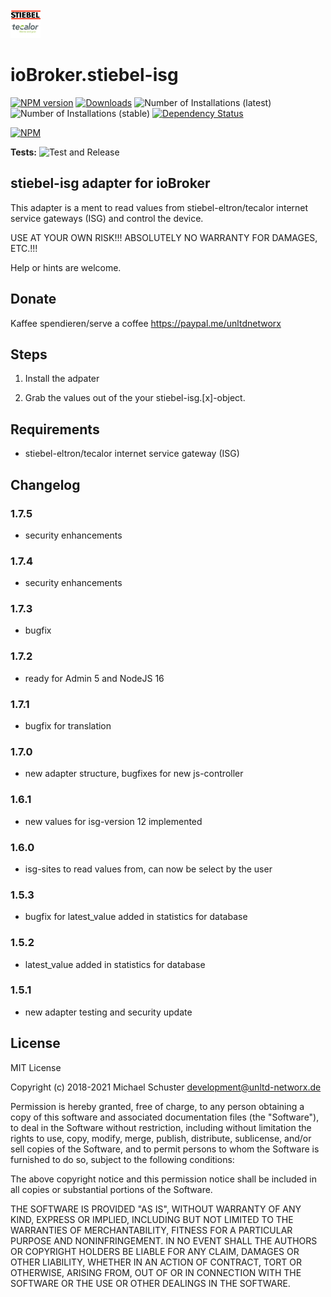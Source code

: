 ![Logo](admin/stiebel-isg.png)
# ioBroker.stiebel-isg

[![NPM version](https://img.shields.io/npm/v/iobroker.stiebel-isg.svg)](https://www.npmjs.com/package/iobroker.stiebel-isg)
[![Downloads](https://img.shields.io/npm/dm/iobroker.stiebel-isg.svg)](https://www.npmjs.com/package/iobroker.stiebel-isg)
![Number of Installations (latest)](https://iobroker.live/badges/stiebel-isg-installed.svg)
![Number of Installations (stable)](https://iobroker.live/badges/stiebel-isg-stable.svg)
[![Dependency Status](https://img.shields.io/david/unltdnetworx/iobroker.stiebel-isg.svg)](https://david-dm.org/unltdnetworx/iobroker.stiebel-isg)

[![NPM](https://nodei.co/npm/iobroker.stiebel-isg.png?downloads=true)](https://nodei.co/npm/iobroker.stiebel-isg/)

**Tests:** ![Test and Release](https://github.com/unltdnetworx/ioBroker.stiebel-isg/workflows/Test%20and%20Release/badge.svg)

## stiebel-isg adapter for ioBroker

This adapter is a ment to read values from stiebel-eltron/tecalor internet service gateways (ISG) and control the device.

USE AT YOUR OWN RISK!!! ABSOLUTELY NO WARRANTY FOR DAMAGES, ETC.!!!

Help or hints are welcome.

## Donate

Kaffee spendieren/serve a coffee
<https://paypal.me/unltdnetworx>

## Steps

1. Install the adpater

2. Grab the values out of the your stiebel-isg.[x]-object.

## Requirements

* stiebel-eltron/tecalor internet service gateway (ISG)

## Changelog

### 1.7.5

* security enhancements

### 1.7.4

* security enhancements

### 1.7.3

* bugfix

### 1.7.2

* ready for Admin 5 and NodeJS 16

### 1.7.1

* bugfix for translation

### 1.7.0

* new adapter structure, bugfixes for new js-controller

### 1.6.1

* new values for isg-version 12 implemented

### 1.6.0

* isg-sites to read values from, can now be select by the user

### 1.5.3

* bugfix for latest_value added in statistics for database

### 1.5.2

* latest_value added in statistics for database

### 1.5.1

* new adapter testing and security update

## License
MIT License

Copyright (c) 2018-2021 Michael Schuster <development@unltd-networx.de>

Permission is hereby granted, free of charge, to any person obtaining a copy
of this software and associated documentation files (the "Software"), to deal
in the Software without restriction, including without limitation the rights
to use, copy, modify, merge, publish, distribute, sublicense, and/or sell
copies of the Software, and to permit persons to whom the Software is
furnished to do so, subject to the following conditions:

The above copyright notice and this permission notice shall be included in all
copies or substantial portions of the Software.

THE SOFTWARE IS PROVIDED "AS IS", WITHOUT WARRANTY OF ANY KIND, EXPRESS OR
IMPLIED, INCLUDING BUT NOT LIMITED TO THE WARRANTIES OF MERCHANTABILITY,
FITNESS FOR A PARTICULAR PURPOSE AND NONINFRINGEMENT. IN NO EVENT SHALL THE
AUTHORS OR COPYRIGHT HOLDERS BE LIABLE FOR ANY CLAIM, DAMAGES OR OTHER
LIABILITY, WHETHER IN AN ACTION OF CONTRACT, TORT OR OTHERWISE, ARISING FROM,
OUT OF OR IN CONNECTION WITH THE SOFTWARE OR THE USE OR OTHER DEALINGS IN THE
SOFTWARE.
